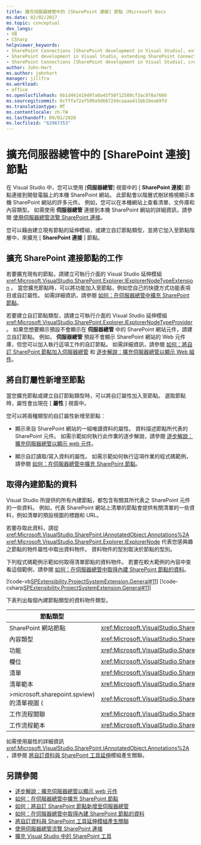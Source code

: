 ```yaml
---
title: 擴充伺服器總管中的 [SharePoint 連接] 節點 |Microsoft Docs
ms.date: 02/02/2017
ms.topic: conceptual
dev_langs:
- VB
- CSharp
helpviewer_keywords:
- SharePoint Connections [SharePoint development in Visual Studio], extending a node
- SharePoint development in Visual Studio, extending SharePoint Connections node in Server Explorer
- SharePoint Connections [SharePoint development in Visual Studio], creating a new node type
author: John-Hart
ms.author: johnhart
manager: jillfra
ms.workload:
- office
ms.openlocfilehash: 6b1d461419497a0a45f50f12589cf3ac978a7666
ms.sourcegitcommit: 6cfffa72af599a9d667249caaaa411bb28ea69fd
ms.translationtype: MT
ms.contentlocale: zh-TW
ms.lasthandoff: 09/02/2020
ms.locfileid: "62967353"
---
```

# <a name="extend-the-sharepoint-connections-node-in-server-explorer"></a>擴充伺服器總管中的 [SharePoint 連接] 節點
  在 Visual Studio 中，您可以使用 [**伺服器總管**] 視窗中的 [ **SharePoint 連接**] 節點連接到開發電腦上的本機 SharePoint 網站。 此節點會以階層式樹狀檢視顯示本機 SharePoint 網站的許多元件。 例如，您可以在本機網站上查看清單、文件庫和內容類型。 如需使用 **伺服器總管** 連接到本機 SharePoint 網站的詳細資訊，請參閱 [使用伺服器總管流覽 SharePoint 連接](../sharepoint/browsing-sharepoint-connections-using-server-explorer.md)。

 您可以藉由建立現有節點的延伸模組，或建立自訂節點類型，並將它加入至節點階層中，來擴充 [ **SharePoint 連接** ] 節點。

## <a name="tasks-for-extending-the-sharepoint-connections-node"></a>擴充 SharePoint 連接節點的工作
 若要擴充現有的節點，請建立可執行介面的 Visual Studio 延伸模組 <xref:Microsoft.VisualStudio.SharePoint.Explorer.IExplorerNodeTypeExtension> 。 當您擴充節點時，可以將功能加入至節點，例如您自己的快捷方式功能表項目或自訂屬性。 如需詳細資訊，請參閱 [如何：在伺服器總管中擴充 SharePoint 節點](../sharepoint/how-to-extend-a-sharepoint-node-in-server-explorer.md)。

 若要建立自訂節點類型，請建立可執行介面的 Visual Studio 延伸模組 <xref:Microsoft.VisualStudio.SharePoint.Explorer.IExplorerNodeTypeProvider> 。 如果您想要顯示預設不會顯示在 **伺服器總管** 中的 SharePoint 網站元件，請建立自訂節點。 例如， **伺服器總管** 預設不會顯示 SharePoint 網站的 Web 元件庫，但您可以加入執行這項工作的自訂節點。 如需詳細資訊，請參閱 [如何：將自訂 SharePoint 節點加入伺服器總管](../sharepoint/how-to-add-a-custom-sharepoint-node-to-server-explorer.md) 和 [逐步解說：擴充伺服器總管以顯示 Web 組件](../sharepoint/walkthrough-extending-server-explorer-to-display-web-parts.md)。

## <a name="add-custom-properties-to-nodes"></a>將自訂屬性新增至節點
 當您擴充節點或建立自訂節點類型時，可以將自訂屬性加入至節點。 選取節點時，屬性會出現在 [ **屬性** ] 視窗中。

 您可以將兩種類型的自訂屬性新增至節點：

- 顯示來自 SharePoint 網站的一組唯讀資料的屬性。 資料描述節點所代表的 SharePoint 元件。 如需示範如何執行此作業的逐步解說，請參閱 [逐步解說：擴充伺服器總管以顯示 web 元件](../sharepoint/walkthrough-extending-server-explorer-to-display-web-parts.md)。

- 顯示自訂讀取/寫入資料的屬性。 如需示範如何執行這項作業的程式碼範例，請參閱 [如何：在伺服器總管中擴充 SharePoint 節點](../sharepoint/how-to-extend-a-sharepoint-node-in-server-explorer.md)。

## <a name="get-data-for-built-in-nodes"></a>取得內建節點的資料
 Visual Studio 所提供的所有內建節點，都包含有關其所代表之 SharePoint 元件的一些資料。 例如，代表 SharePoint 網站上清單的節點會提供有關清單的一些資料，例如清單的預設視圖的標題和 URL。

 若要存取此資料，請從 <xref:Microsoft.VisualStudio.SharePoint.IAnnotatedObject.Annotations%2A> <xref:Microsoft.VisualStudio.SharePoint.Explorer.IExplorerNode> 代表您感興趣之節點的物件屬性中取出資料物件。 資料物件的型別取決於節點的型別。

 下列程式碼範例示範如何取得清單節點的資料物件。 若要在較大範例的內容中查看這個範例，請參閱 [如何：在伺服器總管中取得內建 SharePoint 節點的資料](../sharepoint/how-to-get-data-for-a-built-in-sharepoint-node-in-server-explorer.md)。

 [!code-vb[SPExtensibility.ProjectSystemExtension.General#11](../sharepoint/codesnippet/VisualBasic/projectsystemexamples/extension/serverexplorerextensionnodeinfo.vb#11)]
 [!code-csharp[SPExtensibility.ProjectSystemExtension.General#11](../sharepoint/codesnippet/CSharp/projectsystemexamples/extension/serverexplorerextensionnodeinfo.cs#11)]

 下表列出每個內建節點類型的資料物件類型。

|節點類型|資料物件類型|
|---------------|----------------------|
|SharePoint 網站節點|<xref:Microsoft.VisualStudio.SharePoint.Explorer.IExplorerSiteNodeInfo>|
|內容類型|<xref:Microsoft.VisualStudio.SharePoint.Explorer.Extensions.IContentTypeNodeInfo>|
|功能|<xref:Microsoft.VisualStudio.SharePoint.Explorer.Extensions.IFeatureNodeInfo>|
|欄位|<xref:Microsoft.VisualStudio.SharePoint.Explorer.Extensions.IFieldNodeInfo>|
|清單|<xref:Microsoft.VisualStudio.SharePoint.Explorer.Extensions.IListNodeInfo>|
|清單範本|<xref:Microsoft.VisualStudio.SharePoint.Explorer.Extensions.IListTemplateNodeInfo>|
|>microsoft.sharepoint.spview) 的清單視圖 (|<xref:Microsoft.VisualStudio.SharePoint.Explorer.Extensions.IListViewNodeInfo>|
|工作流程關聯|<xref:Microsoft.VisualStudio.SharePoint.Explorer.Extensions.IWorkflowAssociationNodeInfo>|
|工作流程範本|<xref:Microsoft.VisualStudio.SharePoint.Explorer.Extensions.IWorkflowTemplateNodeInfo>|

 如需使用屬性的詳細資訊 <xref:Microsoft.VisualStudio.SharePoint.IAnnotatedObject.Annotations%2A> ，請參閱 [將自訂資料與 SharePoint 工具延伸](../sharepoint/associating-custom-data-with-sharepoint-tools-extensions.md)模組產生關聯。

## <a name="see-also"></a>另請參閱
- [逐步解說：擴充伺服器總管以顯示 web 元件](../sharepoint/walkthrough-extending-server-explorer-to-display-web-parts.md)
- [如何：在伺服器總管中擴充 SharePoint 節點](../sharepoint/how-to-extend-a-sharepoint-node-in-server-explorer.md)
- [如何：將自訂 SharePoint 節點新增至伺服器總管](../sharepoint/how-to-add-a-custom-sharepoint-node-to-server-explorer.md)
- [如何：在伺服器總管中取得內建 SharePoint 節點的資料](../sharepoint/how-to-get-data-for-a-built-in-sharepoint-node-in-server-explorer.md)
- [將自訂資料與 SharePoint 工具延伸模組產生關聯](../sharepoint/associating-custom-data-with-sharepoint-tools-extensions.md)
- [使用伺服器總管流覽 SharePoint 連接](../sharepoint/browsing-sharepoint-connections-using-server-explorer.md)
- [擴充 Visual Studio 中的 SharePoint 工具](../sharepoint/extending-the-sharepoint-tools-in-visual-studio.md)
